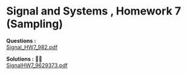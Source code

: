 # Signal and Systems , Homework 7 (Sampling)

**Questions :**   
<a href="https://github.com/BitterOcean/IUT/files/4923966/HW7.pdf">Signal_HW7_982.pdf</a>  



**Solutions :** :metal::sunglasses:   
[SignalHW7_9629373.pdf](https://github.com/BitterOcean/IUT/files/4923968/SignalHW7_9629373.pdf)
